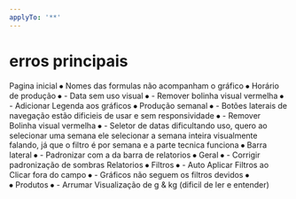 ```yaml
---
applyTo: '**'
---
```

# erros principais
Pagina inicial
⦁	Nomes das formulas não acompanham o gráfico
⦁	Horário de produção
⦁	- Data sem uso visual
⦁	- Remover bolinha visual vermelha
⦁	- Adicionar Legenda aos gráficos
⦁	Produção semanal
⦁	- Botões laterais de navegação estão dificieis de usar e sem responsividade 
⦁	- Remover Bolinha visual vermelha
⦁	- Seletor de datas dificultando uso, quero ao selecionar uma semana ele selecionar a semana inteira visualmente falando, já que o filtro é por semana e a parte tecnica funciona
⦁	Barra lateral
⦁	- Padronizar com a da barra de relatorios
⦁	Geral
⦁	- Corrigir padronização de sombras
Relatorios
⦁	Filtros
⦁	- Auto Aplicar Filtros ao Clicar fora do campo
⦁	- Gráficos não seguem os filtros devidos 
⦁	
⦁	Produtos
⦁	- Arrumar Visualização de g & kg (dificil de ler e entender)